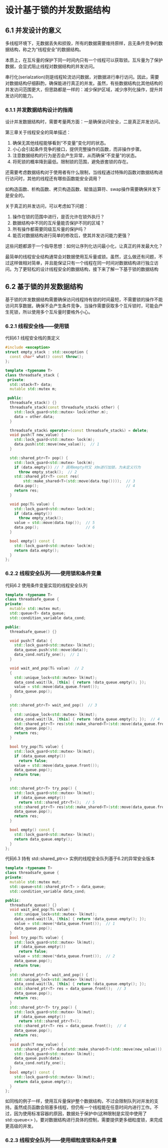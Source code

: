 # 设计基于锁的并发数据结构

## 6.1 并发设计的意义

多线程环境下，无数据丢失和损毁，所有的数据需要维持原样，且无条件竞争的数据结构，称之为“线程安全”的数据结构。

本质上，在互斥量的保护下同一时间内只有一个线程可以获取锁。互斥量为了保护数据，会显式阻止线程对数据结构的并发访问。

串行化(serialzation)则是线程轮流访问数据，对数据进行串行访问。因此，需要对数据结构仔细斟酌，确保能进行真正的并发。虽然，有些数据结构比其他结构的并发访问范围更大，但思路都是一样的：减少保护区域，减少序列化操作，提升并发访问的能力。

### 6.1.1 并发数据结构设计的指南

设计并发数据结构时，需要考量两方面：一是确保访问安全，二是真正并发访问。

第三章关于线程安全的简单描述：

1. 确保无其他线程能够看到“不变量”变化时的状态。
2. 小心会引起条件竞争的接口，提供完整操作的函数，而非操作步骤。
3. 注意数据结构的行为是否会产生异常，从而确保“不变量”的状态。
4. 将死锁的概率降到最低。限制锁的范围，避免嵌套锁的存在。

还需要考虑数据结构对于使用者有什么限制，当线程通过特殊的函数对数据结构进行访问时，其他的线程还有哪些函数能安全调用？

如构造函数、析构函数、拷贝构造函数、赋值运算符、swap操作需要确保并发下是安全的。

关于真正的并发访问，可以考虑如下问题：

1. 操作在锁的范围中进行，是否允许在锁外执行？
2. 数据结构中不同的互斥量能否保护不同的区域？
3. 所有操作都需要同级互斥量的保护吗？
4. 能否对数据结构进行简单的修改后，使其并发访问能力更强？

这些问题都源于一个指导思想：如何让序列化访问最小化，让真正的并发最大化？

最简单的线程安全结构通常会对数据使用互斥量或锁。虽然，这么做还有问题，不过这样做相对简单，并且能保证只有一个线程在同一时间对数据结构进行独立访问。为了更轻松的设计线程安全的数据结构，接下来了解一下基于锁的数据结构

## 6.2 基于锁的并发数据结构

基于锁的并发数据结构需要确保访问线程持有锁的时间最短，不需要锁的操作不能访问共享数据，确保不会产生条件竞争，当操作需要获取多个互斥锁时，可能会产生死锁，所以使用多个互斥量时要格外小心。

### 6.2.1 线程安全栈——使用锁

代码6.1 线程安全栈的类定义

````` cpp
#include <exception>
struct empty_stack : std::exception {
  const char* what() const throw();
};

template <typename T>
class threadsafe_stack {
 private:
  std::stack<T> data;
  mutable std::mutex m;

 public:
  threadsafe_stack() {}
  threadsafe_stack(const threadsafe_stack& other) {
    std::lock_guard<std::mutex> lock(other.m);
    data = other.data;
  }

  threadsafe_stack& operator=(const threadsafe_stack&) = delete;
  void push(T new_value) {
    std::lock_guard<std::mutex> lock(m);
    data.push(std::move(new_value));  // 1
  }

  std::shared_ptr<T> pop() {
    std::lock_guard<std::mutex> lock(m);
    if (data.empty()) // ? 调用empty时又 对m进行加锁，为未定义行为
      throw empty_stack();  // 2 
    std::shared_ptr<T> const res(
        std::make_shared<T>(std::move(data.top())));  // 3
    data.pop();                                       // 4
    return res;
  }

  void pop(T& value) {
    std::lock_guard<std::mutex> lock(m);
    if (data.empty())
      throw empty_stack();
    value = std::move(data.top());  // 5
    data.pop();                     // 6
  }

  bool empty() const {
    std::lock_guard<std::mutex> lock(m);
    return data.empty();
  }
};
`````

### 6.2.2 线程安全队列——使用锁和条件变量

代码6.2 使用条件变量实现的线程安全队列

  ```` cpp
  template <typename T>
  class threadsafe_queue {
  private:
    mutable std::mutex mut;
    std::queue<T> data_queue;
    std::condition_variable data_cond;

  public:
    threadsafe_queue() {}

    void push(T data) {
      std::lock_guard<std::mutex> lk(mut);
      data_queue.push(std::move(data));
      data_cond.notify_one();  // 1
    }

    void wait_and_pop(T& value)  // 2
    {
      std::unique_lock<std::mutex> lk(mut);
      data_cond.wait(lk, [this] { return !data_queue.empty(); });
      value = std::move(data_queue.front());
      data_queue.pop();
    }

    std::shared_ptr<T> wait_and_pop()  // 3
    {
      std::unique_lock<std::mutex> lk(mut);
      data_cond.wait(lk, [this] { return !data_queue.empty(); });  // 4
      std::shared_ptr<T> res(std::make_shared<T>(std::move(data_queue.front())));
      data_queue.pop();
      return res;
    }

    bool try_pop(T& value) {
      std::lock_guard<std::mutex> lk(mut);
      if (data_queue.empty())
        return false;
      value = std::move(data_queue.front());
      data_queue.pop();
      return true;
    }

    std::shared_ptr<T> try_pop() {
      std::lock_guard<std::mutex> lk(mut);
      if (data_queue.empty())
        return std::shared_ptr<T>();  // 5
      std::shared_ptr<T> res(std::make_shared<T>(std::move(data_queue.front())));
      data_queue.pop();
      return res;
    }

    bool empty() const {
      std::lock_guard<std::mutex> lk(mut);
      return data_queue.empty();
    }
  };
  ````

代码6.3 持有 std::shared_ptr<> 实例的线程安全队列基于6.2的异常安全版本

  ```` cpp
  template <typename T>
  class threadsafe_queue {
  private:
    mutable std::mutex mut;
    std::queue<std::shared_ptr<T> > data_queue;
    std::condition_variable data_cond;

  public:
    threadsafe_queue() {}
    void wait_and_pop(T& value) {
      std::unique_lock<std::mutex> lk(mut);
      data_cond.wait(lk, [this] { return !data_queue.empty(); });
      value = std::move(*data_queue.front());  // 1
      data_queue.pop();
    }
    bool try_pop(T& value) {
      std::lock_guard<std::mutex> lk(mut);
      if (data_queue.empty())
        return false;
      value = std::move(*data_queue.front());  // 2
      data_queue.pop();
      return true;
    }
    std::shared_ptr<T> wait_and_pop() {
      std::unique_lock<std::mutex> lk(mut);
      data_cond.wait(lk, [this] { return !data_queue.empty(); });
      std::shared_ptr<T> res = data_queue.front();  // 3
      data_queue.pop();
      return res;
    }
    std::shared_ptr<T> try_pop() {
      std::lock_guard<std::mutex> lk(mut);
      if (data_queue.empty())
        return std::shared_ptr<T>();
      std::shared_ptr<T> res = data_queue.front();  // 4
      data_queue.pop();
      return res;
    }
    void push(T new_value) {
      std::shared_ptr<T> data(std::make_shared<T>(std::move(new_value)));  // 5 ：因为内存分配需要 在性能上付出很高的代价(性能较低)，因为减少了互斥量持有的时间，所以 std::shared_ptr<> 对队列的性能有很大的提升，并且允许其他线程在分配内存的同时，可以对队列进行其他操作。
      std::lock_guard<std::mutex> lk(mut);
      data_queue.push(data);
      data_cond.notify_one();
    }
    bool empty() const {
      std::lock_guard<std::mutex> lk(mut);
      return data_queue.empty();
    }
  };
  ````

如同栈的例子一样，使用互斥量保护整个数据结构，不过会限制队列对并发的支持。虽然成员函数会阻塞多线程，但仍有一个线程能在任意时间内进行工作。不过，因为使用标准容器的原因，数据处于保护中(这种限制是实现中使用了 std::queue<> )，要对数据结构进行具体的控制，需要提供更多细粒度锁，来完成更高级的并发。

### 6.2.3 线程安全队列——使用细粒度锁和条件变量
